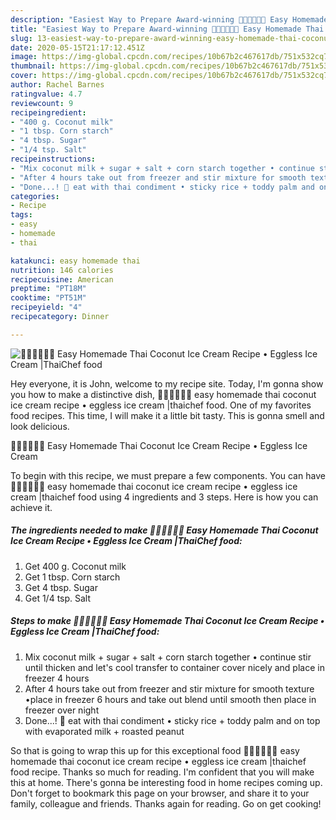 ```yaml
---
description: "Easiest Way to Prepare Award-winning 🧑🏽‍🍳🧑🏼‍🍳 Easy Homemade Thai Coconut Ice Cream Recipe • Eggless Ice Cream |ThaiChef food"
title: "Easiest Way to Prepare Award-winning 🧑🏽‍🍳🧑🏼‍🍳 Easy Homemade Thai Coconut Ice Cream Recipe • Eggless Ice Cream |ThaiChef food"
slug: 13-easiest-way-to-prepare-award-winning-easy-homemade-thai-coconut-ice-cream-recipe-eggless-ice-cream-thaichef-food
date: 2020-05-15T21:17:12.451Z
image: https://img-global.cpcdn.com/recipes/10b67b2c467617db/751x532cq70/🧑🏽🍳🧑🏼🍳-easy-homemade-thai-coconut-ice-cream-recipe-•-eggless-ice-cream-thaichef-food-recipe-main-photo.jpg
thumbnail: https://img-global.cpcdn.com/recipes/10b67b2c467617db/751x532cq70/🧑🏽🍳🧑🏼🍳-easy-homemade-thai-coconut-ice-cream-recipe-•-eggless-ice-cream-thaichef-food-recipe-main-photo.jpg
cover: https://img-global.cpcdn.com/recipes/10b67b2c467617db/751x532cq70/🧑🏽🍳🧑🏼🍳-easy-homemade-thai-coconut-ice-cream-recipe-•-eggless-ice-cream-thaichef-food-recipe-main-photo.jpg
author: Rachel Barnes
ratingvalue: 4.7
reviewcount: 9
recipeingredient:
- "400 g. Coconut milk"
- "1 tbsp. Corn starch"
- "4 tbsp. Sugar"
- "1/4 tsp. Salt"
recipeinstructions:
- "Mix coconut milk + sugar + salt + corn starch together • continue stir until thicken and let&#39;s cool transfer to container cover nicely and place in freezer 4 hours"
- "After 4 hours take out from freezer and stir mixture for smooth texture •place in freezer 6 hours and take out blend until smooth then place in freezer over night"
- "Done...! 🥥 eat with thai condiment • sticky rice + toddy palm and on top with evaporated milk + roasted peanut"
categories:
- Recipe
tags:
- easy
- homemade
- thai

katakunci: easy homemade thai 
nutrition: 146 calories
recipecuisine: American
preptime: "PT18M"
cooktime: "PT51M"
recipeyield: "4"
recipecategory: Dinner

---
```



![🧑🏽‍🍳🧑🏼‍🍳 Easy Homemade Thai Coconut Ice Cream Recipe • Eggless Ice Cream |ThaiChef food](https://img-global.cpcdn.com/recipes/10b67b2c467617db/751x532cq70/🧑🏽🍳🧑🏼🍳-easy-homemade-thai-coconut-ice-cream-recipe-•-eggless-ice-cream-thaichef-food-recipe-main-photo.jpg)

Hey everyone, it is John, welcome to my recipe site. Today, I'm gonna show you how to make a distinctive dish, 🧑🏽‍🍳🧑🏼‍🍳 easy homemade thai coconut ice cream recipe • eggless ice cream |thaichef food. One of my favorites food recipes. This time, I will make it a little bit tasty. This is gonna smell and look delicious.

🧑🏽‍🍳🧑🏼‍🍳 Easy Homemade Thai Coconut Ice Cream Recipe • Eggless Ice Cream 

To begin with this recipe, we must prepare a few components. You can have 🧑🏽‍🍳🧑🏼‍🍳 easy homemade thai coconut ice cream recipe • eggless ice cream |thaichef food using 4 ingredients and 3 steps. Here is how you can achieve it.

##### The ingredients needed to make 🧑🏽‍🍳🧑🏼‍🍳 Easy Homemade Thai Coconut Ice Cream Recipe • Eggless Ice Cream |ThaiChef food:

1. Get 400 g. Coconut milk
1. Get 1 tbsp. Corn starch
1. Get 4 tbsp. Sugar
1. Get 1/4 tsp. Salt




##### Steps to make 🧑🏽‍🍳🧑🏼‍🍳 Easy Homemade Thai Coconut Ice Cream Recipe • Eggless Ice Cream |ThaiChef food:

1. Mix coconut milk + sugar + salt + corn starch together • continue stir until thicken and let&#39;s cool transfer to container cover nicely and place in freezer 4 hours
1. After 4 hours take out from freezer and stir mixture for smooth texture •place in freezer 6 hours and take out blend until smooth then place in freezer over night
1. Done...! 🥥 eat with thai condiment • sticky rice + toddy palm and on top with evaporated milk + roasted peanut




So that is going to wrap this up for this exceptional food 🧑🏽‍🍳🧑🏼‍🍳 easy homemade thai coconut ice cream recipe • eggless ice cream |thaichef food recipe. Thanks so much for reading. I'm confident that you will make this at home. There's gonna be interesting food in home recipes coming up. Don't forget to bookmark this page on your browser, and share it to your family, colleague and friends. Thanks again for reading. Go on get cooking!
